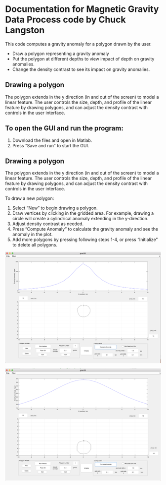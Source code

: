 # Documentation for Magnetic Gravity Data Process code by Chuck Langston


This code computes a gravity anomaly for a polygon drawn by the user. 

  - Draw a polygon representing a gravity anomaly
  - Put the polygon at different depths to view impact of depth on gravity anomalies.
  - Change the density contrast to see its impact on gravity anomalies.

## Drawing a polygon

The polygon extends in the y direction (in and out of the screen) to model a linear feature. The user controls the size, depth, and profile of the linear feature by drawing polygons, and can adjust the density contrast with controls in the user interface.

## To open the GUI and run the program:

1) Download the files and open in Matlab.
2) Press “Save and run” to start the GUI.

## Drawing a polygon

The polygon extends in the y direction (in and out of the screen) to model a linear feature. The user controls the size, depth, and profile of the linear feature by drawing polygons, and can adjust the density contrast with controls in the user interface.

To draw a new polygon:

1) Select “New” to begin drawing a polygon.
2) Draw vertices by clicking in the gridded area. For example, drawing a circle will create a cylindrical anomaly extending in the y-direction.
3) Adjust density contrast as needed.
4) Press “Compute Anomaly” to calculate the gravity anomaly and see the anomaly in the plot.
5) Add more polygons by pressing following steps 1-4, or press “Initialize” to delete all polygons.


![](high.png?raw=true "Circle at shallow depth")

![](low.png?raw=true "Circle at deep depth")

